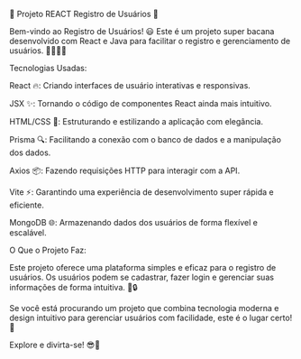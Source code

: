🎉 Projeto REACT Registro de Usuários 🚀

Bem-vindo ao Registro de Usuários! 😃 Este é um projeto super bacana desenvolvido com React e Java para facilitar o registro e gerenciamento de usuários. 🧑‍💻👩‍💻

Tecnologias Usadas:

React 🔥: Criando interfaces de usuário interativas e responsivas.

JSX ✨: Tornando o código de componentes React ainda mais intuitivo.

HTML/CSS 📝: Estruturando e estilizando a aplicação com elegância.

Prisma 🔍: Facilitando a conexão com o banco de dados e a manipulação dos dados.

Axios 📦: Fazendo requisições HTTP para interagir com a API.

Vite ⚡: Garantindo uma experiência de desenvolvimento super rápida e eficiente.

MongoDB 🌐: Armazenando dados dos usuários de forma flexível e escalável.

O Que o Projeto Faz:

Este projeto oferece uma plataforma simples e eficaz para o registro de usuários. Os usuários podem se cadastrar, fazer login e gerenciar suas informações de forma intuitiva. 📝🔒

Se você está procurando um projeto que combina tecnologia moderna e design intuitivo para gerenciar usuários com facilidade, este é o lugar certo! 🎯

Explore e divirta-se! 😎🚀
